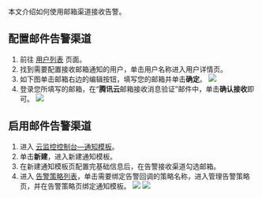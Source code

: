 本文介绍如何使用邮箱渠道接收告警。

## 配置邮件告警渠道

1. 前往 [用户列表](https://console.cloud.tencent.com/cam) 页面。
2. 找到需要配置接收邮箱通知的用户，单击用户名称进入用户详情页。
3. 如下图单击邮箱右边的编辑按钮，填写您的邮箱并单击**确定**。
![](https://qcloudimg.tencent-cloud.cn/raw/ab2b8a76cb95410c5d0adcdd9013b6bb.png)
4. 登录您所填写的邮箱，在“**腾讯云**邮箱接收消息验证”邮件中，单击**确认接收**即可。
   ![](https://main.qcloudimg.com/raw/d60ebf97dad7f4cabdb26800638275c3.png)

## 启用邮件告警渠道
1. 进入 [云监控控制台—通知模板](https://console.cloud.tencent.com/monitor/alarm2/notice )。
2. 单击**新建**，进入新建通知模板。
3. 在新建通知模板页配置完基础信息后，在告警接收渠道勾选邮箱。
4. 进入 [告警策略列表](https://console.cloud.tencent.com/monitor/alarm2/policy)，单击需要绑定告警回调的策略名称，进入管理告警策略页，并在告警策略页绑定通知模板。
   ![](https://main.qcloudimg.com/raw/e5a03751563063031305982f9b6a4905.png)
   ![](https://main.qcloudimg.com/raw/ec34029f450eafae338e13ea74589f59.png)

